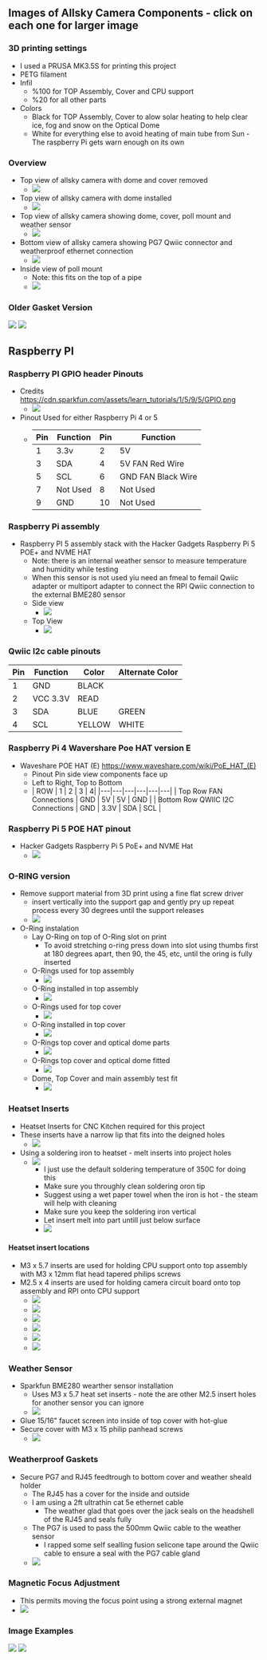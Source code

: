 ## Images of Allsky Camera Components - click on each one for larger image
### 3D printing settings
+ I used a PRUSA MK3.5S for printing this project
+ PETG filament 
+ Infil 
  + %100 for TOP Assembly, Cover and CPU support 
  + %20 for all other parts
+ Colors
  + Black for TOP Assembly, Cover to alow solar heating to help clear ice, fog and snow on the Optical Dome
  + White for everything else to avoid heating of main tube from Sun - The raspberry Pi gets warn enough on its own

### Overview
+ Top view of allsky camera with dome and cover removed
  + [![]( thumbnails/ALLSKY-CAMERA-O-RING-VERSION-OPTICAL-COVER-REMOVED_thumbnail.jpg )]( images/O-RING-INSTALLATION/ALLSKY-CAMERA-O-RING-VERSION-OPTICAL-COVER-REMOVED.jpg )
+ Top view of allsky camera with dome installed
  + [![]( thumbnails/ALLSKY-CAMERA-O-RING-VERSION-TOP-VIEW-CLOSEUP_thumbnail.jpg )]( images/ALLSKY-CAMERA-O-RING-VERSION-TOP-VIEW-CLOSEUP.jpg )
+ Top view of allsky camera showing dome, cover, poll mount and weather sensor
  + [![]( thumbnails/ALLSKY-CAMERA-O-RING-VERSION-WITH-POLL-MOUNT_thumbnail.jpg )]( images/ALLSKY-CAMERA-O-RING-VERSION-WITH-POLL-MOUNT.jpg )
+ Bottom view of allsky camera showing PG7 Qwiic connector and weatherproof ethernet connection
  + [![]( thumbnails/ALLSKY-CAMERA-BOTTOM-VIEW-CLOSEUP_thumbnail.jpg )]( images/BOTTOM-COVER-AND-WEATHER-SENSOR/ALLSKY-CAMERA-BOTTOM-VIEW-CLOSEUP.jpg )
+ Inside view of poll mount
  + Note: this fits on the top of a pipe
  + [![]( thumbnails/ALLSKY-POLLTOP-MOUNT-ADAPTER_thumbnail.jpg )]( images/MOUNTING/ALLSKY-POLLTOP-MOUNT-ADAPTER.jpg )

### Older Gasket Version
[![]( thumbnails/ALLSKY-CAMERA-WITH-GASKET-COVER-VERSION_thumbnail.jpg )]( images/OPTICAL-DONE-GASKET-VERSION/ALLSKY-CAMERA-WITH-GASKET-COVER-VERSION.jpg )
[![]( thumbnails/OPTICAL-DOME-COVER-GASKET-VERSION_thumbnail.jpg )]( images/OPTICAL-DONE-GASKET-VERSION/OPTICAL-DOME-COVER-GASKET-VERSION.jpg )

## Raspberry PI
### Raspberry PI GPIO header Pinouts
+ Credits https://cdn.sparkfun.com/assets/learn_tutorials/1/5/9/5/GPIO.png
  + [![]( thumbnails/RPI-GPIO-PINOUT_thumbnail.jpg )]( images/RPI-INSTALLATION/RPI-GPIO-PINOUT.jpg )
+ Pinout Used for either Raspberry Pi 4 or 5
  + | Pin | Function | Pin | Function |
    |---|---|---|---|
    | 1 | 3.3v | 2 | 5V |
    | 3 | SDA | 4 | 5V  FAN Red Wire|
    | 5 | SCL | 6 | GND  FAN Black Wire|
    | 7 | Not Used | 8 | Not Used |
    | 9 | GND | 10 | Not Used |

### Raspberry Pi assembly
+ Raspberry PI 5 assembly stack with the Hacker Gadgets Raspberry Pi 5 POE+ and NVME HAT
  + Note: there is an internal weather sensor to measure temperature and humidity while testing
  + When this sensor is not used yiu need an fmeal to femail Qwiic adapter or multiport adapter to connect the RPI Qwiic connection to the external BME280 sensor
  + Side view
    + [![]( thumbnails/SIDE-VIEW-OF-RASPBERRY-PI-5-WITH-CAMERA-ASSEMBLY_thumbnail.jpg )]( images/RPI-INSTALLATION/SIDE-VIEW-OF-RASPBERRY-PI-5-WITH-CAMERA-ASSEMBLY.jpg )
  + Top View
    + [![]( thumbnails/TOP-VIEW-OF-RASPBERRY-PI-5-WITH-CAMERA-ASSEMBLY_thumbnail.jpg )]( images/RPI-INSTALLATION/TOP-VIEW-OF-RASPBERRY-PI-5-WITH-CAMERA-ASSEMBLY.jpg )


### Qwiic I2c cable pinouts
| Pin | Function | Color | Alternate Color |
|---|---|---|---|
| 1 | GND | BLACK | |
| 2 | VCC 3.3V | READ | |
| 3 | SDA | BLUE | GREEN |
| 4 | SCL | YELLOW | WHITE |


### Raspberry Pi 4 Wavershare Poe HAT version E 
+ Waveshare POE HAT (E) https://www.waveshare.com/wiki/PoE_HAT_(E)
  + Pinout Pin side view components face up
  + Left to Right, Top to Bottom
  + | ROW | 1 | 2 | 3 | 4|
    |---|---|---|---|---|---|
    | Top Row FAN Connections | GND | 5V | 5V | GND |
    | Bottom Row QWIIC I2C Connections | GND | 3.3V | SDA | SCL |

### Raspberry Pi 5 POE HAT pinout 
+ Hacker Gadgets Raspberry Pi 5 PoE+ and NVME Hat
  + [![]( thumbnails/Hacker-Gadgets-Raspberry-Pi-5-PoE-and-NVME-HAT_thumbnail.jpg )]( images/RPI-INSTALLATION/Hacker-Gadgets-Raspberry-Pi-5-PoE-and-NVME-HAT.jpg )

### O-RING version
+ Remove support material from 3D print using a fine flat screw driver
  + insert vertically into the support gap and gently pry up repeat process every 30 degrees until the support releases
  + [![]( thumbnails/TOP-ASSEMBLY-REMOVING-3D-PRINTER-SUPPORTS-FOR-O-RING_thumbnail.jpg )]( images/O-RING-INSTALLATION/TOP-ASSEMBLY-REMOVING-3D-PRINTER-SUPPORTS-FOR-O-RING.jpg )
+ O-Ring instalation
  + Lay O-Ring on top of O-Ring slot on print
	+ To avoid stretching o-ring press down into slot using thumbs first at 180 degrees apart, then 90, the 45, etc, until the oring is fully inserted
  + O-Rings used for top assembly
    + [![]( thumbnails/TOP-ASSEMBLY-O-RING-INSTALLATION_thumbnail.jpg )]( images/O-RING-INSTALLATION/TOP-ASSEMBLY-O-RING-INSTALLATION.jpg )
  + O-Ring installed in top assembly
    + [![]( thumbnails/TOP-ASSEMBLY-O-RING-INSTALLED_thumbnail.jpg )]( images/O-RING-INSTALLATION/TOP-ASSEMBLY-O-RING-INSTALLED.jpg )
  + O-Rings used for top cover
    + [![]( thumbnails/TOP-COVER-O-RING-INSTALLATION_thumbnail.jpg )]( images/O-RING-INSTALLATION/TOP-COVER-O-RING-INSTALLATION.jpg )
  + O-Ring installed in top cover
    + [![]( thumbnails/TOP-COVER-O-RING-INSTALLED_thumbnail.jpg )]( images/O-RING-INSTALLATION/TOP-COVER-O-RING-INSTALLED.jpg )
  + O-Rings top cover and optical dome parts
    + [![]( thumbnails/TOP-COVER-OPTICAL-DOME-O-RINGs_thumbnail.jpg )]( images/O-RING-INSTALLATION/TOP-COVER-OPTICAL-DOME-O-RINGs.jpg )
  + O-Rings top cover and optical dome fitted
    + [![]( thumbnails/TOP-COVER-O-RING-AND-DOME-INSTALLED_thumbnail.jpg )]( images/O-RING-INSTALLATION/TOP-COVER-O-RING-AND-DOME-INSTALLED.jpg )
  + Dome, Top Cover and main assembly test fit
    + [![]( thumbnails/TOP-ASSEMBLY-TEST-FIT-WITH-DOME-AND-COVER_thumbnail.jpg )]( images/O-RING-INSTALLATION/TOP-ASSEMBLY-TEST-FIT-WITH-DOME-AND-COVER.jpg )
### Heatset Inserts
+ Heatset Inserts for CNC Kitchen required for this project
+ These inserts have a narrow lip that fits into the deigned holes
  + [![]( thumbnails/HEAT-SET-INSERT-REQUIRMENTS-FOR-THIS-PROJECTS-CAD-DESIGN_thumbnail.jpg )]( images/HEAT-SET-INSERT-INSTALLATION/HEAT-SET-INSERT-REQUIRMENTS-FOR-THIS-PROJECTS-CAD-DESIGN.jpg )
+ Using a soldering iron to heatset - melt inserts into project holes
  + [![]( thumbnails/SOLDERING-IRON-TIP-AND-INSERTS_thumbnail.jpg )]( images/HEAT-SET-INSERT-INSTALLATION/SOLDERING-IRON-TIP-AND-INSERTS.jpg )
    + I just use the default soldering temperature of 350C for doing this
    + Make sure you throughly clean soldering oron tip
    + Suggest using a wet paper towel when the iron is hot - the steam will help with cleaning
    + Make sure you keep the soldering iron vertical 
    + Let insert melt into part untill just below surface
    + [![]( thumbnails/HOWTO-INSTALL--HEAT-SET-INSERTS_thumbnail.jpg )]( images/HEAT-SET-INSERT-INSTALLATION/HOWTO-INSTALL--HEAT-SET-INSERTS.jpg )


#### Heatset insert locations
+ M3 x 5.7 inserts are used for holding CPU support onto top assembly with M3 x 12mm flat head tapered philips screws
+ M2.5 x 4 inserts are used for holding camera circuit board onto top assembly and RPI onto CPU support 
  + [![]( thumbnails/TOP-ASSEMBLY-CAMERA-HEAT-SET-INSERTS-BEFORE-INSERTION_thumbnail.jpg )]( images/HEAT-SET-INSERT-INSTALLATION/TOP-ASSEMBLY-CAMERA-HEAT-SET-INSERTS-BEFORE-INSERTION.jpg )
  + [![]( thumbnails/TOP-ASSEMBLY-CAMERA-SIDE-HEAT-SET-INSERTS-AFTER-INSERTION_thumbnail.jpg )]( images/HEAT-SET-INSERT-INSTALLATION/TOP-ASSEMBLY-CAMERA-SIDE-HEAT-SET-INSERTS-AFTER-INSERTION.jpg )
  + [![]( thumbnails/TOP-ASSEMBLY-DOME-HEAT-SET-INSERTS-BEFORE-INSERTION_thumbnail.jpg )]( images/HEAT-SET-INSERT-INSTALLATION/TOP-ASSEMBLY-DOME-HEAT-SET-INSERTS-BEFORE-INSERTION.jpg )
  + [![]( thumbnails/TOP-ASSEMBLY-DOME-SIDE-HEAT-SET-INSERTS-AFTER-INSERTION_thumbnail.jpg )]( images/HEAT-SET-INSERT-INSTALLATION/TOP-ASSEMBLY-DOME-SIDE-HEAT-SET-INSERTS-AFTER-INSERTION.jpg )
  + [![]( thumbnails/TOP-ASSEMBLY-RPI-SUPPORT-HEAT-SET-INSERTS-INSTALLED_thumbnail.jpg )]( images/HEAT-SET-INSERT-INSTALLATION/TOP-ASSEMBLY-RPI-SUPPORT-HEAT-SET-INSERTS-INSTALLED.jpg )
  + [![]( thumbnails/TOP-ASSEMBLY-WITH-SUPPORT-NO-RPI_thumbnail.jpg )]( images/HEAT-SET-INSERT-INSTALLATION/TOP-ASSEMBLY-WITH-SUPPORT-NO-RPI.jpg )

### Weather Sensor
  + Sparkfun BME280 wearther sensor installation
    + Uses M3 x 5.7 heat set inserts - note the are other M2.5 insert holes for another sensor you can ignore
    + [![]( thumbnails/WEATHER-SENSOR-AND-COVER_thumbnail.jpg )]( images/BOTTOM-COVER-AND-WEATHER-SENSOR/WEATHER-SENSOR-AND-COVER.jpg )
  + Glue 15/16" faucet screen into inside of top cover with hot-glue
  + Secure cover with M3 x 15 philip panhead screws
    + [![]( thumbnails/WEATHER-SENSOR-COVER-AND-SCREEN_thumbnail.jpg )]( images/BOTTOM-COVER-AND-WEATHER-SENSOR/WEATHER-SENSOR-COVER-AND-SCREEN.jpg )

### Weatherproof Gaskets
+ Secure PG7 and RJ45 feedtrough to bottom cover and weather sheald holder
  + The RJ45 has a cover for the inside and outside
  + I am using a 2ft ultrathin cat 5e ethernet cable
    + The weather glad that goes over the jack seals on the headshell of the RJ45 and seals fully
  + The PG7 is used to pass the 500mm Qwiic cable to the weather sensor
    + I rapped some self sealling fusion selicone tape around the Qwiic cable to ensure a seal with the PG7 cable gland
  + [![]( thumbnails/BOTTOM-VIEW-WEATHER-SENSOR-INSIDE-ASSEMBLY-VIEW_thumbnail.jpg )]( images/BOTTOM-COVER-AND-WEATHER-SENSOR/BOTTOM-VIEW-WEATHER-SENSOR-INSIDE-ASSEMBLY-VIEW.jpg )

### Magnetic Focus Adjustment
  + This permits moving the focus point using a strong external magnet 
  + [![]( thumbnails/MAGNETIC-FOCUS-ADJUSTMENT_thumbnail.jpg )]( images/MAGNETIC-FOCUS/MAGNETIC-FOCUS-ADJUSTMENT.jpg )

### Image Examples
[![]( thumbnails/IMAGES-AURORA-20240511022821_thumbnail.jpg )]( images/IMAGES-AURORA-20240511022821.jpg )
[![]( thumbnails/IMAGES-AURORA-20240511043441_thumbnail.jpg )]( images/IMAGES-AURORA-20240511043441.jpg )

